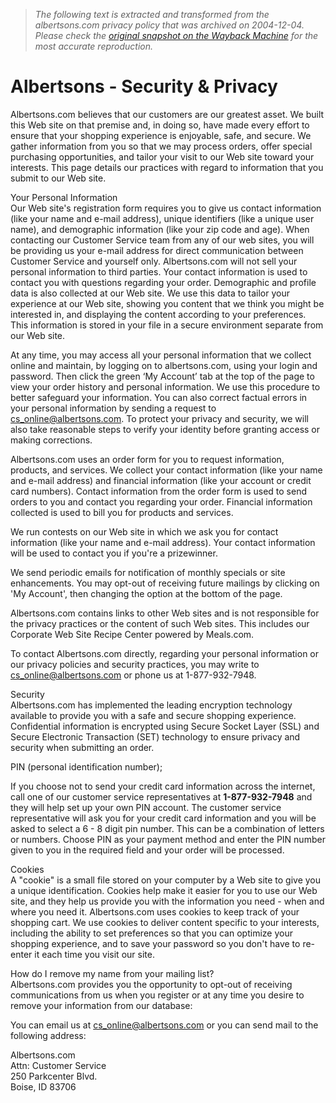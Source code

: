> *The following text is extracted and transformed from the albertsons.com privacy policy that was archived on 2004-12-04. Please check the [original snapshot on the Wayback Machine](https://web.archive.org/web/20041204020517id_/http%3A//www.albertsons.com/privacy.asp) for the most accurate reproduction.*

# Albertsons - Security & Privacy

Albertsons.com believes that our customers are our greatest asset. We built this Web site on that premise and, in doing so, have made every effort to ensure that your shopping experience is enjoyable, safe, and secure. We gather information from you so that we may process orders, offer special purchasing opportunities, and tailor your visit to our Web site toward your interests. This page details our practices with regard to information that you submit to our Web site.

Your Personal Information  
Our Web site's registration form requires you to give us contact information (like your name and e-mail address), unique identifiers (like a unique user name), and demographic information (like your zip code and age). When contacting our Customer Service team from any of our web sites, you will be providing us your e-mail address for direct communication between Customer Service and yourself only. Albertsons.com will not sell your personal information to third parties. Your contact information is used to contact you with questions regarding your order. Demographic and profile data is also collected at our Web site. We use this data to tailor your experience at our Web site, showing you content that we think you might be interested in, and displaying the content according to your preferences. This information is stored in your file in a secure environment separate from our Web site.

At any time, you may access all your personal information that we collect online and maintain, by logging on to albertsons.com, using your login and password. Then click the green ‘My Account’ tab at the top of the page to view your order history and personal information. We use this procedure to better safeguard your information. You can also correct factual errors in your personal information by sending a request to [cs_online@albertsons.com](mailto:cs_online@albertsons.com). To protect your privacy and security, we will also take reasonable steps to verify your identity before granting access or making corrections.

Albertsons.com uses an order form for you to request information, products, and services. We collect your contact information (like your name and e-mail address) and financial information (like your account or credit card numbers). Contact information from the order form is used to send orders to you and contact you regarding your order. Financial information collected is used to bill you for products and services.

We run contests on our Web site in which we ask you for contact information (like your name and e-mail address). Your contact information will be used to contact you if you're a prizewinner.

We send periodic emails for notification of monthly specials or site enhancements. You may opt-out of receiving future mailings by clicking on 'My Account', then changing the option at the bottom of the page.

Albertsons.com contains links to other Web sites and is not responsible for the privacy practices or the content of such Web sites. This includes our Corporate Web Site Recipe Center powered by Meals.com.

To contact Albertsons.com directly, regarding your personal information or our privacy policies and security practices, you may write to [cs_online@albertsons.com](mailto:cs_online@albertsons.com) or phone us at 1-877-932-7948.

Security  
Albertsons.com has implemented the leading encryption technology available to provide you with a safe and secure shopping experience. Confidential information is encrypted using Secure Socket Layer (SSL) and Secure Electronic Transaction (SET) technology to ensure privacy and security when submitting an order.

PIN (personal identification number);

If you choose not to send your credit card information across the internet, call one of our customer service representatives at **1-877-932-7948** and they will help set up your own PIN account. The customer service representative will ask you for your credit card information and you will be asked to select a 6 - 8 digit pin number. This can be a combination of letters or numbers. Choose PIN as your payment method and enter the PIN number given to you in the required field and your order will be processed.

Cookies  
A "cookie" is a small file stored on your computer by a Web site to give you a unique identification. Cookies help make it easier for you to use our Web site, and they help us provide you with the information you need - when and where you need it. Albertsons.com uses cookies to keep track of your shopping cart. We use cookies to deliver content specific to your interests, including the ability to set preferences so that you can optimize your shopping experience, and to save your password so you don't have to re-enter it each time you visit our site.

How do I remove my name from your mailing list?  
Albertsons.com provides you the opportunity to opt-out of receiving communications from us when you register or at any time you desire to remove your information from our database:

You can email us at [cs_online@albertsons.com](mailto:cs_online@albertsons.com) or you can send mail to the following address:

Albertsons.com  
Attn: Customer Service  
250 Parkcenter Blvd.  
Boise, ID 83706  


